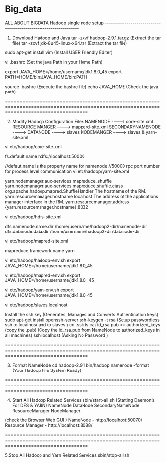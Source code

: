 # Big_data
ALL ABOUT BIGDATA
Hadoop single node setup
															-----------------------------------------------------------------
1. Download Hadoop and Java
 tar -zxvf hadoop-2.9.1.tar.gz (Extract the tar file)
 tar -zxvf jdk-8u45-linux-x64.tar (Extract the tar file)

sudo apt-get install vim (Install USER Friendly Editer)

 vi .bashrc (Set the java Path in your Home Path)

export JAVA_HOME=/home/username/jdk1.8.0_45
export PATH=HOME/bin:JAVA_HOME/bin:PATH

 source .bashrc (Execute the bashrc file)
 echo JAVA_HOME (Check the java path)

=========================================================================================================================================


2. Modify Hadoop Configuration Files
NAMENODE ----> core-site.xml
RESOURCE MANGER ----> mapperd-site.xml
SECONDARYNAMENODE ---->
DATANODE ----> slaves
NODEMANGER ----> slaves & yarn-site.xml


 vi etc/hadoop/core-site.xml

<property>
<name>fs.default.name</name>
<value>hdfs://localhost:50000</value>
</property>


//defaut.name is the property name for namenode
//50000 rpc port number for process level communication
 vi etc/hadoop/yarn-site.xml
 

<property>
<name>yarn.nodemanager.aux-services</name> <value>mapreduce_shuffle</value>
</property>
<property>
<name>yarn.nodemanager.aux-services.mapreduce.shuffle.class</name> <value>org.apache.hadoop.mapred.ShuffleHandler</value>
</property>
<property>
<description>The hostname of the RM.</description>
<name>yarn.resourcemanager.hostname</name>
<value>localhost</value>
</property>
<property>
<description>The address of the applications manager interface in the RM.</description>
<name>yarn.resourcemanager.address</name>
<value>{yarn.resourcemanager.hostname}:8032</value>
</property>

 vi etc/hadoop/hdfs-site.xml

<property>
<name>dfs.namenode.name.dir</name>
<value>/home/username/hadoop2-dir/namenode-dir</value>
</property>
<property>
<name>dfs.datanode.data.dir</name>
<value>/home/username/hadoop2-dir/datanode-dir</value>
</property>


 vi etc/hadoop/mapred-site.xml

<property>
<name>mapreduce.framework.name</name>
<value>yarn</value>
</property>

 vi etc/hadoop/hadoop-env.sh
export JAVA_HOME=/home/username/jdk1.8.0_45

 vi etc/hadoop/mapred-env.sh
export JAVA_HOME=/home/username/jdk1.8.0_ 45

 vi etc/hadoop/yarn-env.sh
export JAVA_HOME=/home/username/jdk1.8.0_45

 vi etc/hadoop/slaves
localhost

Install the ssh key
(Generates, Manages and Converts Authentication keys)
 sudo apt-get install openssh-server
 ssh-keygen -t rsa
(Setup passwordless ssh to localhost and to slaves )
 cd .ssh
 ls
 cat id_rsa.pub >> authorized_keys (copy the .pub)
(Copy the id_rsa.pub from NameNode to authorized_keys in all machines)
 ssh localhost
(Asking No Password )

=========================================================================================================================================


3. Format NameNode
 cd hadoop-2.9.1
 bin/hadoop namenode -format (Your Hadoop File System Ready)

=========================================================================================================================================

4. Start All Hadoop Related Services
 sbin/start-all.sh
(Starting Daemon’s For DFS & YARN)
NameNode
DataNode
SecondaryNameNode
ResourceManager
NodeManager


(check the Browser Web GUI )
NameNode - http://localhost:50070/
Resource Manager - http://localhost:8088/

=========================================================================================================================================

5.Stop All Hadoop and Yarn Related Services
 sbin/stop-all.sh
